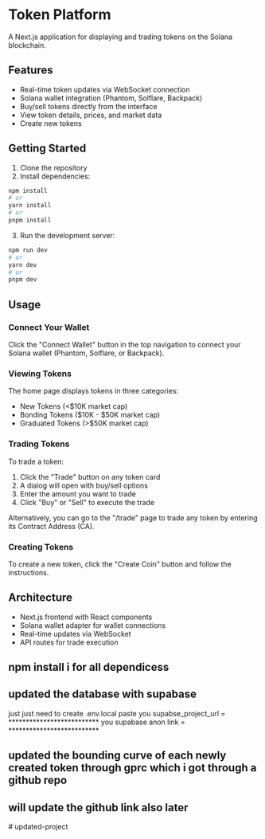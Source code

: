 ﻿# Token Platform

A Next.js application for displaying and trading tokens on the Solana blockchain.

## Features

- Real-time token updates via WebSocket connection
- Solana wallet integration (Phantom, Solflare, Backpack)
- Buy/sell tokens directly from the interface
- View token details, prices, and market data
- Create new tokens

## Getting Started

1. Clone the repository
2. Install dependencies:

```bash
npm install
# or
yarn install
# or
pnpm install
```

3. Run the development server:

```bash
npm run dev
# or
yarn dev
# or
pnpm dev
```

## Usage

### Connect Your Wallet

Click the "Connect Wallet" button in the top navigation to connect your Solana wallet (Phantom, Solflare, or Backpack).

### Viewing Tokens

The home page displays tokens in three categories:
- New Tokens (<$10K market cap)
- Bonding Tokens ($10K - $50K market cap)
- Graduated Tokens (>$50K market cap)

### Trading Tokens

To trade a token:
1. Click the "Trade" button on any token card
2. A dialog will open with buy/sell options
3. Enter the amount you want to trade
4. Click "Buy" or "Sell" to execute the trade

Alternatively, you can go to the "/trade" page to trade any token by entering its Contract Address (CA).

### Creating Tokens

To create a new token, click the "Create Coin" button and follow the instructions.

## Architecture

- Next.js frontend with React components
- Solana wallet adapter for wallet connections
- Real-time updates via WebSocket
- API routes for trade execution

## npm install i for all dependicess

## updated the database with supabase
just just need to create .env.local 
paste you supabse_project_url = **************************
you supabase anon link = **************************

## updated the bounding curve of each newly created token through gprc which i got through a github repo
## will update the github link also later
#   u p d a t e d - p r o j e c t 
 
 
